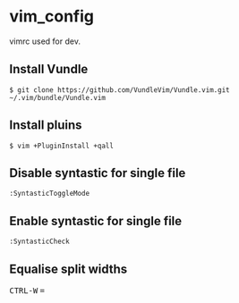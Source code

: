 # vim_config

vimrc used for dev.

## Install Vundle
```
$ git clone https://github.com/VundleVim/Vundle.vim.git ~/.vim/bundle/Vundle.vim
```

## Install pluins
```
$ vim +PluginInstall +qall
```

## Disable syntastic for single file
```
:SyntasticToggleMode
```

## Enable syntastic for single file
```
:SyntasticCheck
```

## Equalise split widths
<kbd>CTRL-W</kbd> <kbd>=</kbd>
